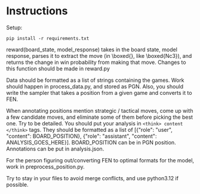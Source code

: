 # Instructions

Setup:

```
pip install -r requirements.txt
```

reward(board_state, model_response) takes in the board state, model response, parses it to extract the move (in \\boxed{}, like \\boxed{Nc3}), and returns the change in win probability from making that move. Changes to this function should be made in reward.py

Data should be formatted as a list of strings containing the games. Work should happen in process_data.py, and stored as PGN. Also, you should write the sampler that takes a position from a given game and converts it to FEN. 

When annotating positions mention strategic / tactical moves, come up with a few candidate moves, and eliminate some of them before picking the best one. Try to be detailed. You should put your analysis in `<think> content </think>` tags. They should be formatted as a list of [{"role": "user", "content": BOARD_POSITION}, {"role": "assistant", "content": ANALYSIS_GOES_HERE}]. BOARD_POSITION can be in PGN position. Annotations can be put in analysis.json. 

For the person figuring out/converting FEN to optimal formats for the model, work in preprocess_position.py. 

Try to stay in your files to avoid merge conflicts, and use python3.12 if possible. 
